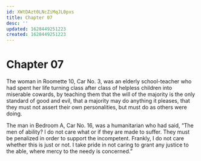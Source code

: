 ```yaml
---
id: XWtDAzt0LNcZiMqJL0pxs
title: Chapter 07
desc: ''
updated: 1628449251223
created: 1628449251223
---
```

# Chapter 07
The woman in Roomette 10, Car No. 3, was an elderly school-teacher who had spent her life turning class after class of helpless children into miserable cowards, by teaching them that the will of the majority is the only standard of good and evil, that a majority may do anything it pleases, that they must not assert their own personalities, but must do as others were doing.

The man in Bedroom A, Car No. 16, was a humanitarian who had said, “The men of ability? I do not care what or if they are made to suffer. They must be penalized in order to support the incompetent. Frankly, I do not care whether this is just or not. I take pride in not caring to grant any justice to the able, where mercy to the needy is concerned.”
